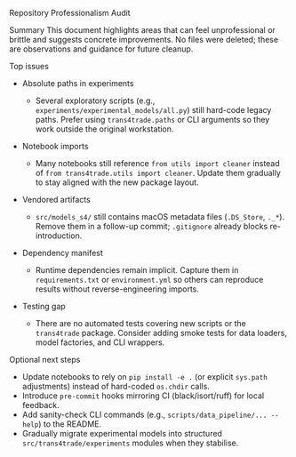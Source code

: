 Repository Professionalism Audit

Summary
This document highlights areas that can feel unprofessional or brittle and suggests concrete improvements. No files were deleted; these are observations and guidance for future cleanup.

Top issues
- Absolute paths in experiments
  - Several exploratory scripts (e.g., `experiments/experimental_models/all.py`) still hard-code legacy paths. Prefer using `trans4trade.paths` or CLI arguments so they work outside the original workstation.

- Notebook imports
  - Many notebooks still reference `from utils import cleaner` instead of `from trans4trade.utils import cleaner`. Update them gradually to stay aligned with the new package layout.

- Vendored artifacts
  - `src/models_s4/` still contains macOS metadata files (`.DS_Store`, `._*`). Remove them in a follow-up commit; `.gitignore` already blocks re-introduction.

- Dependency manifest
  - Runtime dependencies remain implicit. Capture them in `requirements.txt` or `environment.yml` so others can reproduce results without reverse-engineering imports.

- Testing gap
  - There are no automated tests covering new scripts or the `trans4trade` package. Consider adding smoke tests for data loaders, model factories, and CLI wrappers.

Optional next steps
- Update notebooks to rely on `pip install -e .` (or explicit `sys.path` adjustments) instead of hard-coded `os.chdir` calls.
- Introduce `pre-commit` hooks mirroring CI (black/isort/ruff) for local feedback.
- Add sanity-check CLI commands (e.g., `scripts/data_pipeline/... --help`) to the README.
- Gradually migrate experimental models into structured `src/trans4trade/experiments` modules when they stabilise.
